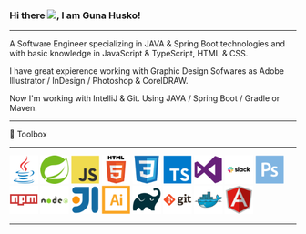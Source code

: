 ### Hi there <img src="https://raw.githubusercontent.com/MartinHeinz/MartinHeinz/master/wave.gif" width="30px">, I am Guna Husko!

---

A Software Engineer specializing in JAVA & Spring Boot technologies and with basic knowledge in JavaScript & TypeScript, HTML & CSS.

I have great expierence working with Graphic Design Sofwares as Adobe Illustrator / InDesign / Photoshop & CorelDRAW.

Now I'm working with IntelliJ & Git. Using JAVA / Spring Boot / Gradle or Maven.

---

🧰 Toolbox

---

<img src="https://github.com/devicons/devicon/blob/master/icons/java/java-original.svg" alt="JAVA logo" width="50" height="50" />
<img src="https://github.com/devicons/devicon/blob/master/icons/spring/spring-original.svg" alt="Spring logo" width="50" height="50" />
<img src="https://github.com/devicons/devicon/blob/master/icons/javascript/javascript-original.svg" alt="JavaScript logo" width="50" height="50" />
<img src="https://github.com/devicons/devicon/blob/master/icons/html5/html5-original-wordmark.svg" alt="HTML logo" width="50" height="50" />
<img src="https://github.com/devicons/devicon/blob/master/icons/css3/css3-original.svg" alt="CSS logo" width="50" height="50" />
<img src="https://github.com/devicons/devicon/blob/master/icons/typescript/typescript-original.svg" alt="TypeScript logo" width="50" height="50" />
<img src="https://github.com/devicons/devicon/blob/master/icons/visualstudio/visualstudio-plain.svg" alt="VisualStudio logo" width="50" height="50" />
<img src="https://github.com/devicons/devicon/blob/master/icons/slack/slack-original-wordmark.svg" alt="Slack logo" width="50" height="50" />
<img src="https://github.com/devicons/devicon/blob/master/icons/photoshop/photoshop-plain.svg" alt="Photoshop logo" width="50" height="50" />
<img src="https://github.com/devicons/devicon/blob/master/icons/npm/npm-original-wordmark.svg" alt="Npm logo" width="50" height="50" />
<img src="https://github.com/devicons/devicon/blob/master/icons/nodejs/nodejs-original-wordmark.svg" alt="Node logo" width="50" height="50" />
<img src="https://github.com/devicons/devicon/blob/master/icons/intellij/intellij-original.svg" alt="IntelliJ logo" width="50" height="50" />
<img src="https://github.com/devicons/devicon/blob/master/icons/illustrator/illustrator-line.svg" alt="Illustrator logo" width="50" height="50" />
<img src="https://github.com/devicons/devicon/blob/master/icons/gradle/gradle-plain.svg" alt="Gradle logo" width="50" height="50" />
<img src="https://github.com/devicons/devicon/blob/master/icons/git/git-original-wordmark.svg" alt="Git logo" width="50" height="50" />
<img src="https://github.com/devicons/devicon/blob/master/icons/docker/docker-original.svg" alt="Docker logo" width="50" height="50" />
<img src="https://github.com/devicons/devicon/blob/master/icons/angularjs/angularjs-original.svg" alt="Angular logo" width="50" height="50" />
                                                                                                                                      
---

